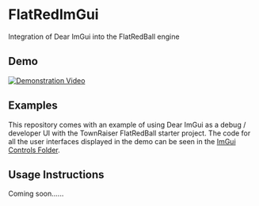 # FlatRedImGui
Integration of Dear ImGui into the FlatRedBall engine

##  Demo

[![Demonstration Video](https://i.imgur.com/9rJUvbl.png)](https://www.youtube.com/watch?v=lgE4x9Dmm8s "Youtube Video")

## Examples

This repository comes with an example of using Dear ImGui as a debug / developer UI with the TownRaiser FlatRedBall starter project.  The  code for all the user interfaces displayed in the demo can be seen in the [ImGui Controls Folder](https://github.com/KallDrexx/FlatRedImGui/tree/master/examples/TownRaiserImGui/TownRaiserImGui/ImGuiControls).

## Usage Instructions

Coming soon......

